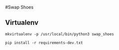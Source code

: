 #Swap Shoes



## Virtualenv

```
mkvirtualenv -p /usr/local/bin/python3 swap_shoes

pip install -r requirements-dev.txt
```

